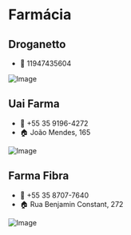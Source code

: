 # Farmácia

## Droganetto

- 📱 11947435604

![Image](https://i.imgur.com/SmIikXF.png)

## Uai Farma

- 📱 +55 35 9196-4272
- 🏠 João Mendes, 165

![Image](https://i.imgur.com/pEZ4BRE.png)

## Farma Fibra

- 📱 +55 35 8707-7640
- 🏠 Rua Benjamin Constant, 272

![Image](https://i.imgur.com/3duiq71.png)
